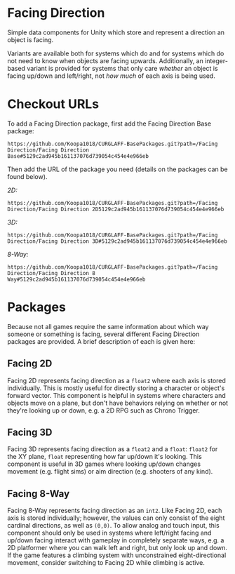 # Facing Direction
Simple data components for Unity which store and represent a direction an object is facing.

Variants are available both for systems which do and for systems which do not need to know when objects are facing upwards.
Additionally, an integer-based variant is provided for systems that only care *whether* an object is facing up/down and left/right, not *how much* of each axis is being used.

# Checkout URLs
To add a Facing Direction package, first add the Facing Direction Base package:
```
https://github.com/Koopa1018/CURGLAFF-BasePackages.git?path=/Facing Direction/Facing Direction Base#5129c2ad945b161137076d739054c454e4e966eb
```

Then add the URL of the package you need (details on the packages can be found below).

*2D:*
```
https://github.com/Koopa1018/CURGLAFF-BasePackages.git?path=/Facing Direction/Facing Direction 2D5129c2ad945b161137076d739054c454e4e966eb
```

*3D:*
```
https://github.com/Koopa1018/CURGLAFF-BasePackages.git?path=/Facing Direction/Facing Direction 3D#5129c2ad945b161137076d739054c454e4e966eb
```

*8-Way:*
```
https://github.com/Koopa1018/CURGLAFF-BasePackages.git?path=/Facing Direction/Facing Direction 8 Way#5129c2ad945b161137076d739054c454e4e966eb
```

# Packages
Because not all games require the same information about which way someone or something is facing, several different Facing Direction packages are provided. A brief description of each is given here:

## Facing 2D
Facing 2D represents facing direction as a `float2` where each axis is stored individually. This is mostly useful for directly storing a character or object's forward vector.
This component is helpful in systems where characters and objects move on a plane, but don't have behaviors relying on whether or not they're looking up or down, e.g. a 2D RPG such as Chrono Trigger.

## Facing 3D
Facing 3D represents facing direction as a `float2` and a `float`: `float2` for the XY plane, `float` representing how far up/down it's looking.
This component is useful in 3D games where looking up/down changes movement (e.g. flight sims) or aim direction (e.g. shooters of any kind).

## Facing 8-Way
Facing 8-Way represents facing direction as an `int2`. Like Facing 2D, each axis is stored individually; however, the values can only consist of the eight cardinal directions, as well as `(0,0)`.
To allow analog and touch input, this component should only be used in systems where left/right facing and up/down facing interact with gameplay in completely separate ways, e.g. a 2D platformer where you can walk left and right, but only look up and down. If the game features a climbing system with unconstrained eight-directional movement, consider switching to Facing 2D while climbing is active.
